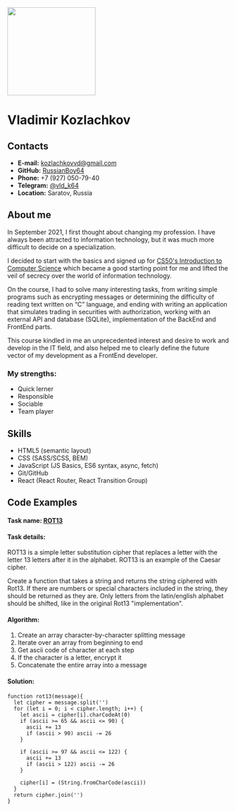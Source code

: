 <img src="https://hsto.org/getpro/moikrug/uploads/user/100/059/334/5/avatar/2bfc229fadbbf0e2fbfc21926c9ce31b.jpg" width="200">

# **Vladimir Kozlachkov**

## **Contacts**

- **E-mail:** kozlachkovvd@gmail.com
- **GitHub:** [RussianBoy64](https://github.com/RussianBoy64)
- **Phone:** +7 (927) 050-79-40
- **Telegram:** [@vld_k64](https://t.me/vld_k64)
- **Location:** Saratov, Russia

## **About me**

In September 2021, I first thought about changing my profession. I have always been attracted to information technology, but it was much more difficult to decide on a specialization.

I decided to start with the basics and signed up for [CS50's Introduction to Computer Science](https://www.edx.org/course/introduction-computer-science-harvardx-cs50x) which became a good starting point for me and lifted the veil of secrecy over the world of information technology.

On the course, I had to solve many interesting tasks, from writing simple programs such as encrypting messages or determining the difficulty of reading text written on “C” language, and ending with writing an application that simulates trading in securities with authorization, working with an external API and database (SQLite), implementation of the BackEnd and FrontEnd parts.

This course kindled in me an unprecedented interest and desire to work and develop in the IT field, and also helped me to clearly define the future vector of my development as a FrontEnd developer.

### **My strengths:**

- Quick lerner
- Responsible
- Sociable
- Team player

## **Skills**

- HTML5 (semantic layout)
- CSS (SASS/SCSS, BEM)
- JavaScript (JS Basics, ES6 syntax, async, fetch)
- Git/GitHub
- React (React Router, React Transition Group)

## **Code Examples**

#### **Task name: [ROT13](https://www.codewars.com/kata/530e15517bc88ac656000716/javascript)**

#### **Task details:**

ROT13 is a simple letter substitution cipher that replaces a letter with the letter 13 letters after it in the alphabet. ROT13 is an example of the Caesar cipher.

Create a function that takes a string and returns the string ciphered with Rot13. If there are numbers or special characters included in the string, they should be returned as they are. Only letters from the latin/english alphabet should be shifted, like in the original Rot13 "implementation".

#### **Algorithm:**

1. Create an array character-by-character splitting message
2. Iterate over an array from beginning to end
3. Get ascii code of character at each step
4. If the character is a letter, encrypt it
5. Сoncatenate the entire array into a message

#### **Solution:**

```
function rot13(message){
  let cipher = message.split('')
  for (let i = 0; i < cipher.length; i++) {
    let ascii = cipher[i].charCodeAt(0)
    if (ascii >= 65 && ascii <= 90) {
      ascii += 13
      if (ascii > 90) ascii -= 26
    }

    if (ascii >= 97 && ascii <= 122) {
      ascii += 13
      if (ascii > 122) ascii -= 26
    }

    cipher[i] = (String.fromCharCode(ascii))
  }
  return cipher.join('')
}
```
